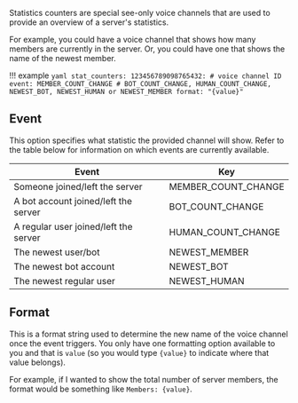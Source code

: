Statistics counters are special see-only voice channels that are used to provide an overview of a server's statistics.

For example, you could have a voice channel that shows how many members are currently in the server. Or, you could have one that shows the name of the newest member.

!!! example
	```yaml
	stat_counters:
        123456789098765432: # voice channel ID
            event: MEMBER_COUNT_CHANGE # BOT_COUNT_CHANGE, HUMAN_COUNT_CHANGE, NEWEST_BOT, NEWEST_HUMAN or NEWEST_MEMBER
            format: "{value}"
	```

## Event

This option specifies what statistic the provided channel will show. Refer to the table below for information on which events are currently available.

| Event                                 | Key                 |
| ------------------------------------- | ------------------- |
| Someone joined/left the server        | MEMBER_COUNT_CHANGE |
| A bot account joined/left the server  | BOT_COUNT_CHANGE    |
| A regular user joined/left the server | HUMAN_COUNT_CHANGE  |
| The newest user/bot                   | NEWEST_MEMBER       |
| The newest bot account                | NEWEST_BOT          |
| The newest regular user               | NEWEST_HUMAN        |

## Format

This is a format string used to determine the new name of the voice channel once the event triggers. You only have one formatting option available to you and that is `value` (so you would type `{value}` to indicate where that value belongs).

For example, if I wanted to show the total number of server members, the format would be something like `Members: {value}`.
